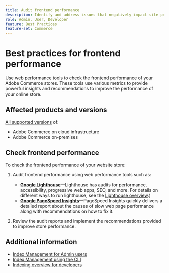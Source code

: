 ```yaml
---
title: Audit frontend performance
description: Identify and address issues that negatively impact site performance by using web performance tools to audit Adobe Commerce storefront operations.
role: Admin, User, Developer
feature: Best Practices
feature-set: Commerce
---
```


# Best practices for frontend performance

Use web performance tools to check the frontend performance of your Adobe Commerce stores.
These tools use various metrics to provide powerful insights and recommendations to improve the performance of your online store.

## Affected products and versions

[All supported versions](../../../release/versions.md) of:

- Adobe Commerce on cloud infrastructure
- Adobe Commerce on-premises

## Check frontend performance

To check the frontend performance of your website store:

1. Audit frontend performance using web performance tools such as:

   - **[Google Lighthouse](https://web.dev/measure/)**—Lighthouse has audits for performance, accessibility, progressive web apps, SEO, and more. For details on different ways to run lighthouse, see the [Lighthouse overview](https://developer.chrome.com/docs/lighthouse/overview).) 
   - **[Google PageSpeed Insights](https://pagespeed.web.dev/)**—PageSpeed Insights quickly delivers a detailed report about the causes of slow web page performance along with recommendations on how to fix it.

1. Review the audit reports and implement the recommendations provided to improve store performance.

## Additional information

- [Index Management for Admin users](../../../configuration/cli/manage-indexers.md#configure-indexers)
- [Index Management using the CLI](https://experienceleague.adobe.com/docs/commerce-operations/configuration-guide/cli/manage-indexers.html)
- [Indexing overview for developers](https://developer.adobe.com/commerce/php/development/components/indexing/)


